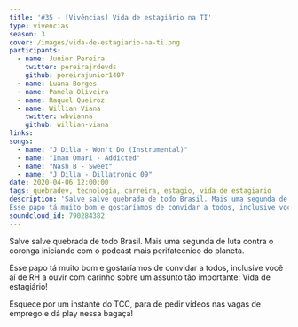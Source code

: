 ```yaml
---
title: '#35 - [Vivências] Vida de estagiário na TI'
type: vivencias
season: 3
cover: /images/vida-de-estagiario-na-ti.png
participants:
  - name: Junior Pereira
    twitter: pereirajrdevds
    github: pereirajunior1407
  - name: Luana Borges
  - name: Pamela Oliveira
  - name: Raquel Queiroz
  - name: Willian Viana
    twitter: wbvianna
    github: willian-viana
links:
songs:
  - name: "J Dilla - Won't Do (Instrumental)"
  - name: "Iman Omari - Addicted"
  - name: "Nash B - Sweet"
  - name: "J Dilla - Dillatronic 09"
date: 2020-04-06 12:00:00
tags: quebradev, tecnologia, carreira, estagio, vida de estagiario
description: 'Salve salve quebrada de todo Brasil. Mais uma segunda de luta contra o coronga iniciando com o podcast mais perifatecnico do planeta.
Esse papo tá muito bom e gostaríamos de convidar a todos, inclusive você aí de RH a ouvir com carinho sobre um assunto tão importante: Vida de estagiário!'
soundcloud_id: 790284382
---
```


Salve salve quebrada de todo Brasil. Mais uma segunda de luta contra o coronga iniciando com o podcast mais perifatecnico do planeta.

Esse papo tá muito bom e gostaríamos de convidar a todos, inclusive você aí de RH a ouvir com carinho sobre um assunto tão importante: Vida de estagiário!

Esquece por um instante do TCC, para de pedir vídeos nas vagas de emprego e dá play nessa bagaça!